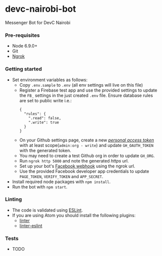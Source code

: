 # devc-nairobi-bot

Messenger Bot for DevC Nairobi

### Pre-requisites

  - Node 6.9.0+
  - Git
  - [Ngrok](https://ngrok.com)

### Getting started

  - Set environment variables as follows:
      * Copy `.env.sample` to `.env` (all env settings will live on this file)
      * Register a Firebase test app and use the provided settings to update the `FB_` settings in the just created `.env` file. Ensure database rules are set to public write i.e.:
          ```
          {
            "rules": {
              ".read": false,
              ".write": true
            }
          }
          ```
      * On your Github settings page, create a new [_personal access token_](https://github.com/settings/tokens) with at least scope(`admin:org - write`) and update `GH_OAUTH_TOKEN` with the generated token.
      * You may need to create a test Github org in order to update `GH_ORG`.
      * Run `ngrok http 5000` and note the generated *https* url.
      * Set up your bot's [Facebook webhook](https://developers.facebook.com/docs/messenger-platform/guides/setup) using the ngrok url.
      * Use the provided Facebook developer app credentials to update `PAGE_TOKEN`, `VERIFY_TOKEN` and `APP_SECRET`.
  - Install required node packages with `npm install`.
  - Run the bot with `npm start`.

### Linting

  - The code is validated using [ESLint](http://eslint.org/).
  - If you are using Atom you should install the following plugins:
      * [linter](https://atom.io/packages/linter)
      * [linter-eslint](https://atom.io/packages/linter-eslint)

### Tests

  - TODO
